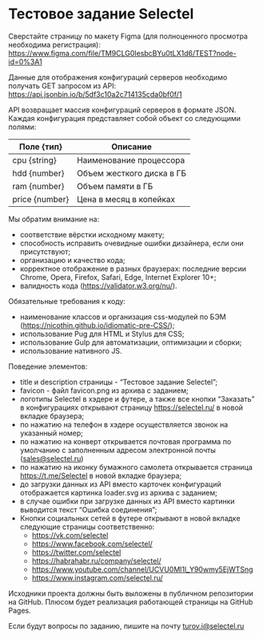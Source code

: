 # Тестовое задание Selectel

Сверстайте страницу по макету Figma (для полноценного просмотра необходима регистрация):
https://www.figma.com/file/TM9CLG0IesbcBYu0tLX1d6/TEST?node-id=0%3A1

Данные для отображения конфигураций серверов необходимо получать GET запросом из API:
https://api.jsonbin.io/b/5df3c10a2c714135cda0bf0f/1

API возвращает массив конфигураций серверов в формате JSON. Каждая конфигурация представляет собой объект со следующими полями:

| Поле {тип}      | Описание                  |
|-----------------|---------------------------|
| cpu {string}    | Наименование процессора   |
| hdd {number}    | Объем жесткого диска в ГБ |
| ram {number}    | Объем памяти в ГБ         |
| price {number}  | Цена в месяц в копейках   |

Мы обратим внимание на:

* соответствие вёрстки исходному макету;
* способность исправить очевидные ошибки дизайнера, если они присутствуют;
* организацию и качество кода;
* корректное отображение в разных браузерах: последние версии Chrome, Opera, Firefox, Safari, Edge, Internet Explorer 10+;
* валидность кода (https://validator.w3.org/nu/).

Обязательные требования к коду:

* наименование классов и организация css-модулей по БЭМ (https://nicothin.github.io/idiomatic-pre-CSS/);
* использование Pug для HTML и Stylus для CSS;
* использование Gulp для автоматизации, оптимизации и сборки;
* использование нативного JS.

Поведение элементов:

* title и description страницы - “Тестовое задание Selectel”;
* favicon - файл favicon.png из архива с заданием;
* логотипы Selectel в хэдере и футере, а также все кнопки “Заказать” в конфигурациях открывают страницу https://selectel.ru/ в новой вкладке браузера;
* по нажатию на телефон в хэдере осуществляется звонок на указанный номер;
* по нажатию на конверт открывается почтовая программа по умолчанию с заполненным адресом электронной почты (sales@selectel.ru)
* по нажатию на иконку бумажного самолета открывается страница https://t.me/Selectel в новой вкладке браузера;
* до загрузки данных из API вместо карточек конфигураций отображается картинка loader.svg из архива с заданием;
* в случае ошибки при загрузке данных из API вместо картинки выводится текст “Ошибка соединения”;
* Кнопки социальных сетей в футере открывают в новой вкладке следующие страницы соответственно:
  * https://vk.com/selectel
  * https://www.facebook.com/selectel/
  * https://twitter.com/selectel
  * https://habrahabr.ru/company/selectel/
  * https://www.youtube.com/channel/UCVU0Ml1l_Y90wmy5EjWTSng
  * https://www.instagram.com/selectel.ru/

Исходники проекта должны быть выложены в публичном репозитории на GitHub. Плюсом будет реализация работающей страницы на GitHub Pages.

Если будут вопросы по заданию, пишите на почту turov.i@selectel.ru
